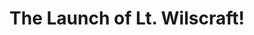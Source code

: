 ---
title: "The Launch of Lt. Wilscraft!"
streamDate: 2-10-2024
game: "Minecraft"
gameCoverURL: "https://images.igdb.com/igdb/image/upload/t_cover_big/co8fu7.webp"
vodUrl: "https://www.youtube.com/watch?v=2wcIFHeUeW4"
thumbnail: "https://img.youtube.com/vi/2wcIFHeUeW4/maxresdefault.jpg"
duration: "5:36:00"
---